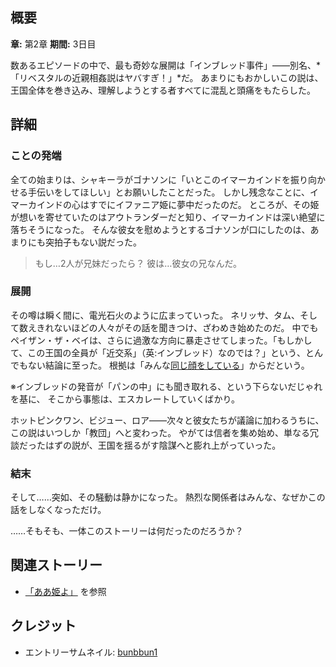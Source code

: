 <!-- title: インブレッド事件 -->
<!-- quote: 感じるかい…私たちのバンズがお前に擦りついてるのが。 -->
<!-- chapters: 1 -->
<!-- images: ("もし…二人が兄妹だったら？"と叫ぶゴナソン), (インブレッド教団の誕生) -->
<!-- model: false -->

## 概要

**章:** 第2章
**期間:** 3日目

数あるエピソードの中で、最も奇妙な展開は「インブレッド事件」――別名、*「リベスタルの近親相姦説はヤバすぎ！」*だ。
あまりにもおかしいこの説は、王国全体を巻き込み、理解しようとする者すべてに混乱と頭痛をもたらした。

## 詳細

### ことの発端

全ての始まりは、シャキーラがゴナソンに「いとこのイマーカインドを振り向かせる手伝いをしてほしい」とお願いしたことだった。
しかし残念なことに、イマーカインドの心はすでにイファニア姫に夢中だったのだ。
ところが、その姫が想いを寄せていたのはアウトランダーだと知り、イマーカインドは深い絶望に落ちそうになった。
そんな彼女を慰めようとするゴナソンが口にしたのは、あまりにも突拍子もない説だった。

> もし…2人が兄妹だったら？
> 彼は…彼女の兄なんだ。

### 展開

その噂は瞬く間に、電光石火のように広まっていった。
ネリッサ、タム、そして数えきれないほどの人々がその話を聞きつけ、ざわめき始めたのだ。
中でもペイザン・ザ・ベイは、さらに過激な方向に暴走させてしまった。「もしかして、この王国の全員が「近交系」（英:インブレッド）なのでは？」という、とんでもない結論に至った。
根拠は「みんな[同じ顔をしている](https://youtu.be/Lp7GyRVbz1c?t=7940)」からだという。

※インブレッドの発音が「パンの中」にも聞き取れる、という下らないだじゃれを基に、
そこから事態は、エスカレートしていくばかり。

ホットピンクワン、ビジュー、ロア――次々と彼女たちが議論に加わるうちに、この説はいつしか「教団」へと変わった。
やがては信者を集め始め、単なる冗談だったはずの説が、王国を揺るがす陰謀へと膨れ上がっていった。

### 結末

そして……突如、その騒動は静かになった。
熱烈な関係者はみんな、なぜかこの話をしなくなっただけ。

……そもそも、一体このストーリーは何だったのだろうか？

## 関連ストーリー

- [「ああ姫よ」](#entry:oh-princess-entry) を参照

## クレジット

- エントリーサムネイル: [bunbbun1](https://x.com/bunbbun1/status/1919963091464249648)
